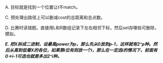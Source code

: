 A. 目标就是找到一个位置让t不match。

C. 预处理出路径上可以删减cost的总距离和总点数。

D. 比赛时读错题。直接用L和R数组记录下左右相邻下标，然后set存哪些可删除，模拟。

***E. 把X拆成二进制，设最高power为p，那么先从0放到p-1，这样就有2^p种。然后从高到低看X的各位，如果第i位有则放一个i，那么在一定选i的情况下，前面有0->i-1可选也就是多出2^i种。***

